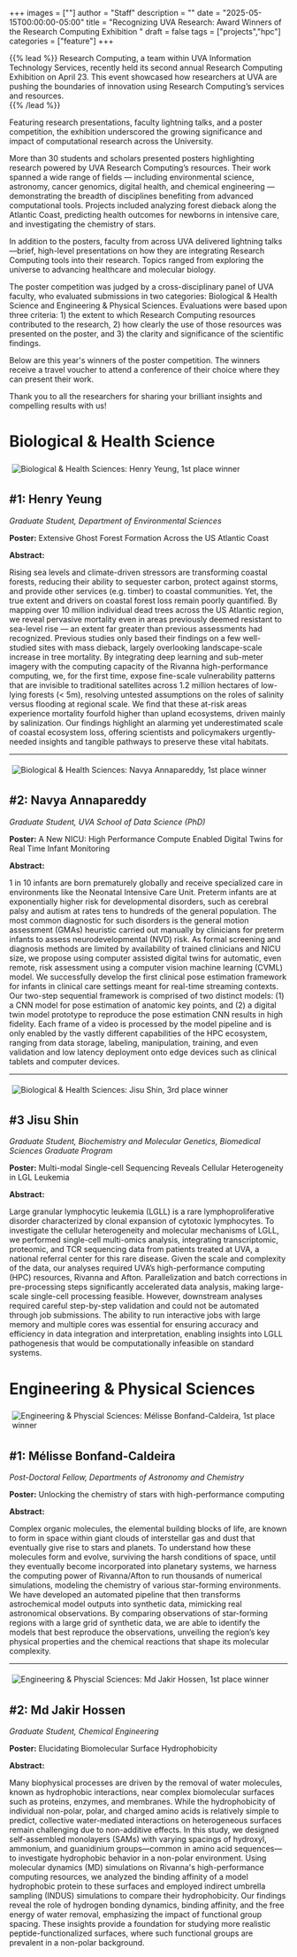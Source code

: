 +++
images = [""]
author = "Staff"
description = ""
date = "2025-05-15T00:00:00-05:00"
title = "Recognizing UVA Research: Award Winners of the Research Computing Exhibition "
draft = false
tags = ["projects","hpc"]
categories = ["feature"]
+++

{{% lead %}}
Research Computing, a team within UVA Information Technology Services, recently held its second annual Research Computing Exhibition on April 23. This event showcased how researchers at UVA are pushing the boundaries of innovation using Research Computing’s services and resources.  
{{% /lead %}}

Featuring research presentations, faculty lightning talks, and a poster competition, the exhibition underscored the growing significance and impact of computational research across the University. 

More than 30 students and scholars presented posters highlighting research powered by UVA Research Computing’s resources. Their work spanned a wide range of fields — including environmental science, astronomy, cancer genomics, digital health, and chemical engineering — demonstrating the breadth of disciplines benefiting from advanced computational tools. Projects included analyzing forest dieback along the Atlantic Coast, predicting health outcomes for newborns in intensive care, and investigating the chemistry of stars. 

In addition to the posters, faculty from across UVA delivered lightning talks—brief, high-level presentations on how they are integrating Research Computing tools into their research. Topics ranged from exploring the universe to advancing healthcare and molecular biology. 

The poster competition was judged by a cross-disciplinary panel of UVA faculty, who evaluated submissions in two categories: Biological & Health Science and Engineering & Physical Sciences. Evaluations were based upon three criteria: 1) the extent to which Research Computing resources contributed to the research, 2) how clearly the use of those resources was presented on the poster, and 3) the clarity and significance of the scientific findings. 

Below are this year's winners of the poster competition. The winners receive a travel voucher to attend a conference of their choice where they can present their work.  

Thank you to all the researchers for sharing your brilliant insights and compelling results with us!

# Biological & Health Science 

<img src="/images/2025-04-rcexhibition/HenryYeungFirstPlaceWinner.png" alt="Biological & Health Sciences: Henry Yeung, 1st place winner " align="center" style="max-width:100%;padding:5px;">

## #1: Henry Yeung
 
*Graduate Student, Department of Environmental Sciences*

**Poster:** Extensive Ghost Forest Formation Across the US Atlantic Coast 

**Abstract:** 

Rising sea levels and climate-driven stressors are transforming coastal forests, reducing their ability to sequester carbon, protect against storms, and provide other services (e.g. timber) to coastal communities. Yet, the true extent and drivers on coastal forest loss remain poorly quantified. By mapping over 10 million individual dead trees across the US Atlantic region, we reveal pervasive mortality even in areas previously deemed resistant to sea-level rise –– an extent far greater than previous assessments had recognized. Previous studies only based their findings on a few well-studied sites with mass dieback, largely overlooking landscape-scale increase in tree mortality. By integrating deep learning and sub-meter imagery with the computing capacity of the Rivanna high-performance computing, we, for the first time, expose fine-scale vulnerability patterns that are invisible to traditional satellites across 1.2 million hectares of low-lying forests (< 5m), resolving untested assumptions on the roles of salinity versus flooding at regional scale. We find that these at-risk areas experience mortality fourfold higher than upland ecosystems, driven mainly by salinization. Our findings highlight an alarming yet underestimated scale of coastal ecosystem loss, offering scientists and policymakers urgently-needed insights and tangible pathways to preserve these vital habitats. 

--- 

<img src="/images/2025-04-rcexhibition/NavyaAnnapareddySecondPlaceWinner.png" alt="Biological & Health Sciences: Navya Annapareddy, 1st place winner " align="center" style="max-width:100%;padding:5px;">

## #2: Navya Annapareddy

*Graduate Student, UVA School of Data Science (PhD)* 

**Poster:** A New NICU: High Performance Compute Enabled Digital Twins for Real Time Infant Monitoring 

**Abstract:** 

1 in 10 infants are born prematurely globally and receive specialized care in environments like the Neonatal Intensive Care Unit. Preterm infants are at exponentially higher risk for developmental disorders, such as cerebral palsy and autism at rates tens to hundreds of the general population. The most common diagnostic for such disorders is the general motion assessment (GMAs) heuristic carried out manually by clinicians for preterm infants to assess neurodevelopmental (NVD) risk. As formal screening and diagnosis methods are limited by availability of trained clinicians and NICU size, we propose using computer assisted digital twins for automatic, even remote, risk assessment using a computer vision machine learning (CVML) model. We successfully develop the first clinical pose estimation framework for infants in clinical care settings meant for real-time streaming contexts. Our two-step sequential framework is comprised of two distinct models: (1) a CNN model for pose estimation of anatomic key points, and (2) a digital twin model prototype to reproduce the pose estimation CNN results in high fidelity. Each frame of a video is processed by the model pipeline and is only enabled by the vastly different capabilities of the HPC ecosystem, ranging from data storage, labeling, manipulation, training, and even validation and low latency deployment onto edge devices such as clinical tablets and computer devices. 

---

<img src="/images/2025-04-rcexhibition/JisuShinThirdPlaceWinner.png" alt="Biological & Health Sciences: Jisu Shin, 3rd place winner " align="center" style="max-width:100%;padding:5px;">

## #3 Jisu Shin

*Graduate Student, Biochemistry and Molecular Genetics, Biomedical Sciences Graduate Program* 

**Poster:** Multi-modal Single-cell Sequencing Reveals Cellular Heterogeneity in LGL Leukemia 

**Abstract:** 

Large granular lymphocytic leukemia (LGLL) is a rare lymphoproliferative disorder characterized by clonal expansion of cytotoxic lymphocytes. To investigate the cellular heterogeneity and molecular mechanisms of LGLL, we performed single-cell multi-omics analysis, integrating transcriptomic, proteomic, and TCR sequencing data from patients treated at UVA, a national referral center for this rare disease. Given the scale and complexity of the data, our analyses required UVA’s high-performance computing (HPC) resources, Rivanna and Afton. Parallelization and batch corrections in pre-processing steps significantly accelerated data analysis, making large-scale single-cell processing feasible. However, downstream analyses required careful step-by-step validation and could not be automated through job submissions. The ability to run interactive jobs with large memory and multiple cores was essential for ensuring accuracy and efficiency in data integration and interpretation, enabling insights into LGLL pathogenesis that would be computationally infeasible on standard systems. 

# Engineering & Physical Sciences 

<img src="/images/2025-04-rcexhibition/MelisseBonfandCaldeiraFirstPlaceWinner.png" alt="Engineering & Physcial Sciences: Mélisse Bonfand-Caldeira, 1st place winner " align="center" style="max-width:100%;padding:5px;">

## #1: Mélisse Bonfand-Caldeira

*Post-Doctoral Fellow, Departments of Astronomy and Chemistry* 

**Poster:** Unlocking the chemistry of stars with high-performance computing 

**Abstract:** 

Complex organic molecules, the elemental building blocks of life, are known to form in space within giant clouds of interstellar gas and dust that eventually give rise to stars and planets. To understand how these molecules form and evolve, surviving the harsh conditions of space, until they eventually become incorporated into planetary systems, we harness the computing power of Rivanna/Afton to run thousands of numerical simulations, modeling the chemistry of various star-forming environments. We have developed an automated pipeline that then transforms astrochemical model outputs into synthetic data, mimicking real astronomical observations. By comparing observations of star-forming regions with a large grid of synthetic data, we are able to identify the models that best reproduce the observations, unveiling the region’s key physical properties and the chemical reactions that shape its molecular complexity. 

---

<img src="/images/2025-04-rcexhibition/MdJakirHossenSecondPlaceWinner.png" alt="Engineering & Physcial Sciences: Md Jakir Hossen, 1st place winner " align="center" style="max-width:100%;padding:5px;">

## #2: Md Jakir Hossen

*Graduate Student, Chemical Engineering* 

**Poster:** Elucidating Biomolecular Surface Hydrophobicity 

**Abstract:** 

Many biophysical processes are driven by the removal of water molecules, known as hydrophobic interactions, near complex biomolecular surfaces such as proteins, enzymes, and membranes. While the hydrophobicity of individual non-polar, polar, and charged amino acids is relatively simple to predict, collective water-mediated interactions on heterogeneous surfaces remain challenging due to non-additive effects. In this study, we designed self-assembled monolayers (SAMs) with varying spacings of hydroxyl, ammonium, and guanidinium groups—common in amino acid sequences—to investigate hydrophobic behavior in a non-polar environment. Using molecular dynamics (MD) simulations on Rivanna's high-performance computing resources, we analyzed the binding affinity of a model hydrophobic protein to these surfaces and employed indirect umbrella sampling (INDUS) simulations to compare their hydrophobicity. Our findings reveal the role of hydrogen bonding dynamics, binding affinity, and the free energy of water removal, emphasizing the impact of functional group spacing. These insights provide a foundation for studying more realistic peptide-functionalized surfaces, where such functional groups are prevalent in a non-polar background. 